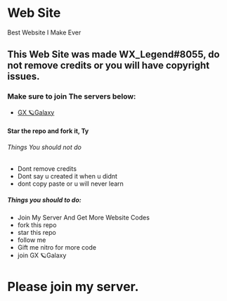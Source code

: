 
# Web Site
Best Website I Make Ever

## This Web Site was made WX_Legend#8055, do not remove credits or you will have copyright issues.
### Make sure to join The servers below:
- [GX 🪐Galaxy](https://discord.gg/vVxcYSpkvm)

#### Star the repo and fork it, Ty
###### Things You should not do
- Dont remove credits
- Dont say u created it when u didnt
- dont copy paste or u will never learn
##### Things you should to do:
- Join My Server And Get More Website Codes
- fork this repo
- star this repo
- follow me
- Gift me nitro for more code
- join GX 🪐Galaxy



# Please join my server.
